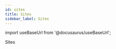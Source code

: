 ```yaml
---
id: sites
title: Sites
sidebar_label: Sites
---
```


import useBaseUrl from '@docusaurus/useBaseUrl';

Sites
